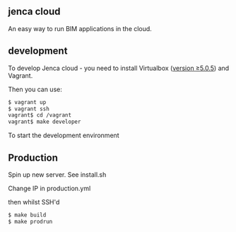 ## jenca cloud

An easy way to run BIM applications in the cloud.

## development

To develop Jenca cloud - you need to install Virtualbox ([version ≥5.0.5](https://www.virtualbox.org/ticket/14563)) and Vagrant.

Then you can use:

```bash
$ vagrant up
$ vagrant ssh
vagrant$ cd /vagrant
vagrant$ make developer
```

To start the development environment

## Production

Spin up new server. See install.sh

Change IP in production.yml

then whilst SSH'd

```bash
$ make build
$ make prodrun
```